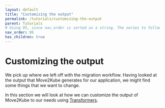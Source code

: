 ```yaml
---
layout: default
title: "Customizing the output"
permalink: /tutorials/customizing-the-output
parent: Tutorials
# Using 95, since nav_order is sorted as a string. The series to follow is 1..9, 91..99,991..999,..
nav_order: 95
has_children: true
---
```


# Customizing the output

We pick up where we left off with the migration workflow. Having looked at the output that Move2Kube generates for our application, we might find some things that we want to change.

In this section we will look at how we can customize the output of Move2Kube to our needs using [Transformers](/concepts/transformer).

